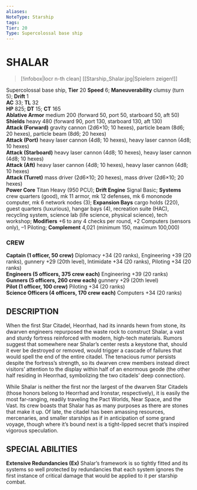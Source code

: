 ```yaml
---
aliases: 
NoteType: Starship
tags: 
Tier: 20
Type: Supercolossal base ship
---
```

# SHALAR
> [!infobox|locr n-th clean]
>  [[Starship_Shalar.jpg|Spielern zeigen!]]
> 
Supercolossal base ship, **Tier** 20 
**Speed** 6; **Maneuverability** clumsy (turn 5); **Drift** 1  
**AC** 33; **TL** 32  
**HP** 825; **DT** 15; **CT** 165  
**Ablative Armor** medium 200 (forward 50, port 50, starboard 50, aft 50)  
**Shields** heavy 480 (forward 90, port 130, starboard 130, aft 130)  
**Attack (Forward)** gravity cannon (2d6×10; 10 hexes), particle beam (8d6; 20 hexes), particle beam (8d6; 20 hexes)  
**Attack (Port)** heavy laser cannon (4d8; 10 hexes), heavy laser cannon (4d8; 10 hexes)  
**Attack (Starboard)** heavy laser cannon (4d8; 10 hexes), heavy laser cannon (4d8; 10 hexes)  
**Attack (Aft)** heavy laser cannon (4d8; 10 hexes), heavy laser cannon (4d8; 10 hexes)  
**Attack (Turret)** mass driver (2d6×10; 20 hexes), mass driver (2d6×10; 20 hexes)  
**Power Core** Titan Heavy (950 PCU); **Drift Engine** Signal Basic; **Systems** crew quarters (good), mk 11 armor, mk 12 defenses, mk 6 mononode computer, mk 6 network nodes (3); **Expansion Bays** cargo holds (220), guest quarters (luxurious), hangar bays (4), recreation suite (HAC), recycling system, science lab (life science, physical science), tech workshop; **Modifiers** +6 to any 4 checks per round, +2 Computers (sensors only), –1 Piloting; **Complement** 4,021 (minimum 150, maximum 100,000)

### CREW

**Captain (1 officer, 50 crew)** Diplomacy +34 (20 ranks), Engineering +39 (20 ranks), gunnery +29 (20th level), Intimidate +34 (20 ranks), Piloting +34 (20 ranks)  
**Engineers (5 officers, 375 crew each)** Engineering +39 (20 ranks)  
**Gunners (5 officers, 260 crew each)** gunnery +29 (20th level)  
**Pilot (1 officer, 100 crew)** Piloting +34 (20 ranks)  
**Science Officers (4 officers, 170 crew each)** Computers +34 (20 ranks)

## DESCRIPTION

When the first Star Citadel, Heorrhad, had its innards hewn from stone, its dwarven engineers repurposed the waste rock to construct Shalar, a vast and sturdy fortress reinforced with modern, high-tech materials. Rumors suggest that somewhere near Shalar’s center rests a keystone that, should it ever be destroyed or removed, would trigger a cascade of failures that would spell the end of the entire citadel. The tenacious rumor persists despite the fortress’s strength, so its dwarven crew members instead direct visitors’ attention to the display within half of an enormous geode (the other half residing in Heorrhad, symbolizing the two citadels’ deep connection).  
  
While Shalar is neither the first nor the largest of the dwarven Star Citadels (those honors belong to Heorrhad and Ironstar, respectively), it is easily the most far-ranging, readily traveling the Pact Worlds, Near Space, and the Vast. Its crew boasts that Shalar has as many purposes as there are stones that make it up. Of late, the citadel has been amassing resources, mercenaries, and smaller starships as if in anticipation of some grand voyage, though where it’s bound next is a tight-lipped secret that’s inspired vigorous speculation.  

## SPECIAL ABILITIES

**Extensive Redundancies (Ex)** Shalar’s framework is so tightly fitted and its systems so well protected by redundancies that each system ignores the first instance of critical damage that would be applied to it per starship combat.
